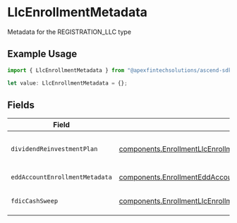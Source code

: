 # LlcEnrollmentMetadata

Metadata for the REGISTRATION_LLC type

## Example Usage

```typescript
import { LlcEnrollmentMetadata } from "@apexfintechsolutions/ascend-sdk/models/components";

let value: LlcEnrollmentMetadata = {};
```

## Fields

| Field                                                                                                                                                    | Type                                                                                                                                                     | Required                                                                                                                                                 | Description                                                                                                                                              | Example                                                                                                                                                  |
| -------------------------------------------------------------------------------------------------------------------------------------------------------- | -------------------------------------------------------------------------------------------------------------------------------------------------------- | -------------------------------------------------------------------------------------------------------------------------------------------------------- | -------------------------------------------------------------------------------------------------------------------------------------------------------- | -------------------------------------------------------------------------------------------------------------------------------------------------------- |
| `dividendReinvestmentPlan`                                                                                                                               | [components.EnrollmentLlcEnrollmentMetadataDividendReinvestmentPlan](../../models/components/enrollmentllcenrollmentmetadatadividendreinvestmentplan.md) | :heavy_minus_sign:                                                                                                                                       | Option to auto-enroll in Dividend Reinvestment; defaults to `DIVIDEND_REINVESTMENT_ENROLL`                                                               | DIVIDEND_REINVESTMENT_ENROLL                                                                                                                             |
| `eddAccountEnrollmentMetadata`                                                                                                                           | [components.EnrollmentEddAccountEnrollmentMetadata](../../models/components/enrollmenteddaccountenrollmentmetadata.md)                                   | :heavy_minus_sign:                                                                                                                                       | Enrollment metadata for entity accounts                                                                                                                  |                                                                                                                                                          |
| `fdicCashSweep`                                                                                                                                          | [components.EnrollmentLlcEnrollmentMetadataFdicCashSweep](../../models/components/enrollmentllcenrollmentmetadatafdiccashsweep.md)                       | :heavy_minus_sign:                                                                                                                                       | Option to auto-enroll in FDIC cash sweep; defaults to `FDIC_CASH_SWEEP_ENROLL`                                                                           | FDIC_CASH_SWEEP_ENROLL                                                                                                                                   |